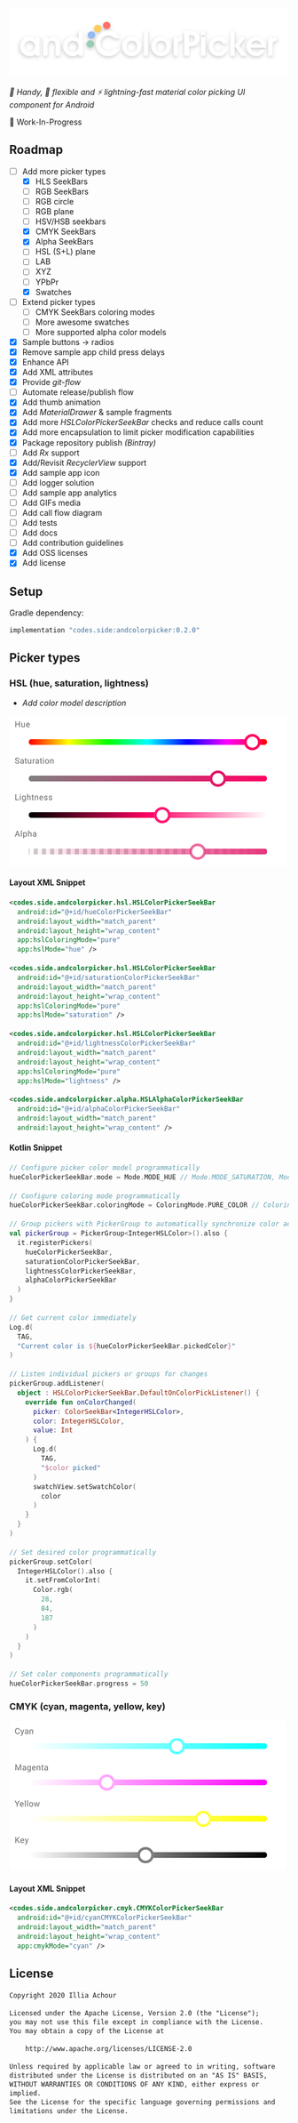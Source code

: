 ![](github/logo.png)

*:avocado: Handy, :snake: flexible and :zap: lightning-fast material color picking UI component for Android*

:speech_balloon: Work-In-Progress
## Roadmap

- [ ] Add more picker types
    - [x] HLS SeekBars
    - [ ] RGB SeekBars
    - [ ] RGB circle
    - [ ] RGB plane
    - [ ] HSV/HSB seekbars
    - [x] CMYK SeekBars
    - [x] Alpha SeekBars
    - [ ] HSL (S+L) plane
    - [ ] LAB
    - [ ] XYZ
    - [ ] YPbPr
    - [x] Swatches
- [ ] Extend picker types
    - [ ] CMYK SeekBars coloring modes
    - [ ] More awesome swatches
    - [ ] More supported alpha color models
- [x] Sample buttons -> radios
- [x] Remove sample app child press delays
- [x] Enhance API
- [x] Add XML attributes
- [x] Provide *git-flow*
- [ ] Automate release/publish flow
- [x] Add thumb animation
- [x] Add *MaterialDrawer* & sample fragments
- [x] Add more *HSLColorPickerSeekBar* checks and reduce calls count
- [x] Add more encapsulation to limit picker modification capabilities
- [x] Package repository publish *(Bintray)*
- [ ] Add *Rx* support
- [x] Add/Revisit *RecyclerView* support
- [x] Add sample app icon
- [ ] Add logger solution
- [ ] Add sample app analytics
- [ ] Add GIFs media
- [ ] Add call flow diagram
- [ ] Add tests
- [ ] Add docs
- [ ] Add contribution guidelines
- [x] Add OSS licenses
- [x] Add license

## Setup

Gradle dependency:

```gradle
implementation "codes.side:andcolorpicker:0.2.0"
```

## Picker types

### HSL (hue, saturation, lightness)

- *Add color model description*

![](github/type_hsl.png)

#### Layout XML Snippet
```xml
<codes.side.andcolorpicker.hsl.HSLColorPickerSeekBar
  android:id="@+id/hueColorPickerSeekBar"
  android:layout_width="match_parent"
  android:layout_height="wrap_content"
  app:hslColoringMode="pure"
  app:hslMode="hue" />

<codes.side.andcolorpicker.hsl.HSLColorPickerSeekBar
  android:id="@+id/saturationColorPickerSeekBar"
  android:layout_width="match_parent"
  android:layout_height="wrap_content"
  app:hslColoringMode="pure"
  app:hslMode="saturation" />

<codes.side.andcolorpicker.hsl.HSLColorPickerSeekBar
  android:id="@+id/lightnessColorPickerSeekBar"
  android:layout_width="match_parent"
  android:layout_height="wrap_content"
  app:hslColoringMode="pure"
  app:hslMode="lightness" />

<codes.side.andcolorpicker.alpha.HSLAlphaColorPickerSeekBar
  android:id="@+id/alphaColorPickerSeekBar"
  android:layout_width="match_parent"
  android:layout_height="wrap_content" />
```

#### Kotlin Snippet
```kotlin
// Configure picker color model programmatically
hueColorPickerSeekBar.mode = Mode.MODE_HUE // Mode.MODE_SATURATION, Mode.MODE_LIGHTNESS

// Configure coloring mode programmatically
hueColorPickerSeekBar.coloringMode = ColoringMode.PURE_COLOR // ColoringMode.OUTPUT_COLOR

// Group pickers with PickerGroup to automatically synchronize color across them
val pickerGroup = PickerGroup<IntegerHSLColor>().also {
  it.registerPickers(
    hueColorPickerSeekBar,
    saturationColorPickerSeekBar,
    lightnessColorPickerSeekBar,
    alphaColorPickerSeekBar
  )
}

// Get current color immediately
Log.d(
  TAG,
  "Current color is ${hueColorPickerSeekBar.pickedColor}"
)

// Listen individual pickers or groups for changes
pickerGroup.addListener(
  object : HSLColorPickerSeekBar.DefaultOnColorPickListener() {
    override fun onColorChanged(
      picker: ColorSeekBar<IntegerHSLColor>,
      color: IntegerHSLColor,
      value: Int
    ) {
      Log.d(
        TAG,
        "$color picked"
      )
      swatchView.setSwatchColor(
        color
      )
    }
  }
)

// Set desired color programmatically
pickerGroup.setColor(
  IntegerHSLColor().also {
    it.setFromColorInt(
      Color.rgb(
        28,
        84,
        187
      )
    )
  }
)

// Set color components programmatically
hueColorPickerSeekBar.progress = 50
```

### CMYK (cyan, magenta, yellow, key)

![](github/type_cmyk.png)

#### Layout XML Snippet
```xml
<codes.side.andcolorpicker.cmyk.CMYKColorPickerSeekBar
  android:id="@+id/cyanCMYKColorPickerSeekBar"
  android:layout_width="match_parent"
  android:layout_height="wrap_content"
  app:cmykMode="cyan" />
```

## License

```
Copyright 2020 Illia Achour

Licensed under the Apache License, Version 2.0 (the "License");
you may not use this file except in compliance with the License.
You may obtain a copy of the License at

    http://www.apache.org/licenses/LICENSE-2.0

Unless required by applicable law or agreed to in writing, software
distributed under the License is distributed on an "AS IS" BASIS,
WITHOUT WARRANTIES OR CONDITIONS OF ANY KIND, either express or implied.
See the License for the specific language governing permissions and
limitations under the License.
```

